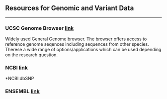 ## Resources for Genomic and Variant Data
------


### UCSC Genome Browser [link](http://genome.ucsc.edu/)

 Widely used General Genome browser. The browser offers access to reference genome seqences including sequences from other species. Therese a wide range of options/applications which can be used depending on the research question.
 
 
 ### NCBI [link](https://www.ncbi.nlm.nih.gov/projects/genome/guide/human/)
 
 
  *NCBI:dbSNP
 
 ### ENSEMBL [link](https://www.ensembl.org/index.html)
  
